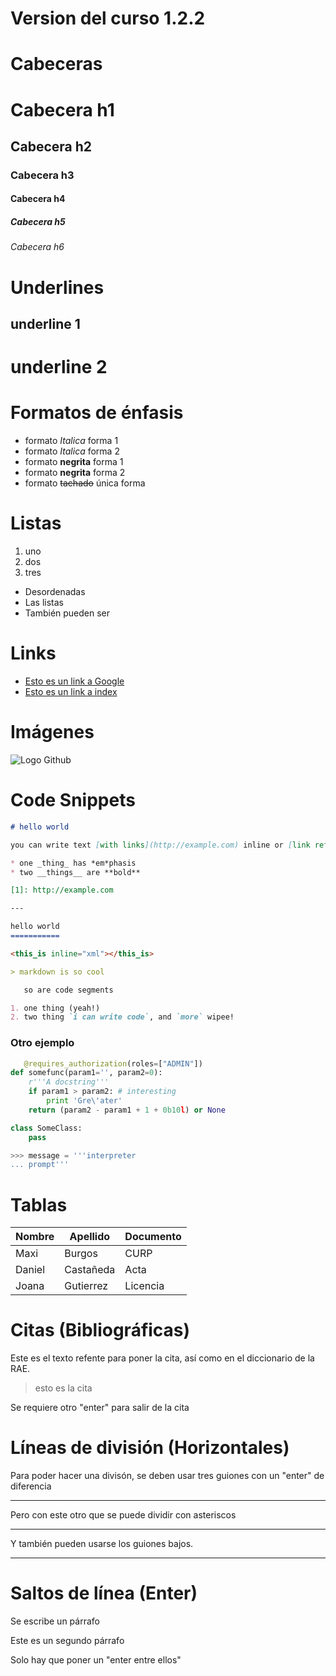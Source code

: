 #  Version del curso 1.2.2

# Cabeceras
# Cabecera h1
##  Cabecera h2
###  Cabecera h3
####  Cabecera h4
#####  Cabecera h5
######  Cabecera h6

# Underlines
underline 1
-
underline 2
=

# Formatos de énfasis
- formato *Italica* forma 1
- formato _Italica_ forma 2
- formato **negrita**  forma 1
- formato __negrita__  forma 2
- formato ~~tachado~~ única forma

# Listas
1. uno
2. dos
3. tres
- Desordenadas
- Las listas 
- También pueden ser

# Links
- [Esto es un link a Google](https://google.com "Etiqueta")
- [Esto es un link a index](index.html)
 
 # Imágenes
 ![Logo Github](https://cyclr.com/wp-content/uploads/2022/03/ext-495.png)

 # Code Snippets
 ``` Markdown
 # hello world

you can write text [with links](http://example.com) inline or [link references][1].

* one _thing_ has *em*phasis
* two __things__ are **bold**

[1]: http://example.com

---

hello world
===========

<this_is inline="xml"></this_is>

> markdown is so cool

    so are code segments

1. one thing (yeah!)
2. two thing `i can write code`, and `more` wipee!
  ```
### Otro ejemplo
```  Python
   @requires_authorization(roles=["ADMIN"])
def somefunc(param1='', param2=0):
    r'''A docstring'''
    if param1 > param2: # interesting
        print 'Gre\'ater'
    return (param2 - param1 + 1 + 0b10l) or None

class SomeClass:
    pass

>>> message = '''interpreter
... prompt'''
```     

# Tablas

| Nombre | Apellido | Documento | 
|--------| -------- | --------- |
| Maxi | Burgos | CURP
| Daniel | Castañeda | Acta 
| Joana | Gutierrez | Licencia

# Citas (Bibliográficas)
Este es el texto refente para poner la cita, así como en el diccionario de la RAE.
>esto es la cita

Se requiere otro "enter" para salir de la cita


# Líneas de división (Horizontales)

Para poder hacer una divisón, se deben usar tres guiones con un "enter" de diferencia

---
Pero con este otro que se puede dividir con asteriscos
***
Y también pueden usarse los guiones bajos.
___

# Saltos de línea (Enter)
Se escribe un párrafo

Este es un segundo párrafo

Solo hay que poner un "enter entre ellos"

